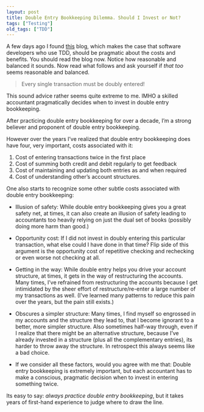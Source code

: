 ```yaml
---
layout: post
title: Double Entry Bookkeeping Dilemma. Should I Invest or Not?
tags: ["Testing"]
old_tags: ["TDD"]
---
```



A few days ago I found [this](http://blogs.agilefaqs.com/2011/11/01/unit-testing-dilemma-should-i-invest-or-not) blog, which makes the case that
software developers who use TDD, should be pragmatic about the costs and benefits. You should read the blog now. Notice how reasonable and
balanced it sounds. Now read what follows and ask yourself if *that too* seems reasonable and balanced.

> Every single transaction must be doubly entered!

This sound advice rather seems quite extreme to me. IMHO a skilled accountant pragmatically decides when to invest in double entry bookkeeping.

After practicing double entry bookkeeping for over a decade, I’m a strong believer and proponent of double entry bookkeeping.

However over the years I’ve realized that double entry bookkeeping does have four, very important, costs associated with it:

1.  Cost of entering transactions twice in the first place
2.  Cost of summing both credit and debit regularly to get feedback
3.  Cost of maintaining and updating both entries as and when required
4.  Cost of understanding other’s account structures.

One also starts to recognize some other subtle costs associated with double entry bookkeeping:

-   Illusion of safety: While double entry bookkeeping gives you a great safety net, at times, it can also create an illusion of safety leading to accountants too heavily relying on just the dual set of books (possibly doing more harm than good.)

<!-- -->

-   Opportunity cost: If I did not invest in doubly entering this particular transaction, what else could I have done in that time? Flip side of this argument is the opportunity cost of repetitive checking and rechecking or even worse not checking at all.

<!-- -->

-   Getting in the way: While double entry helps you drive your account structure, at times, it gets in the way of restructuring the accounts. Many times, I’ve refrained from restructuring the accounts because I get intimidated by the sheer effort of restructure/re-enter a large number of my transactions as well. (I’ve learned many patterns to reduce this pain over the years, but the pain still exists.)

<!-- -->

-   Obscures a simpler structure: Many times, I find myself so engrossed in my accounts and the structure they lead to, that I become ignorant to a better, more simpler structure. Also sometimes half-way through, even if I realize that there might be an alternative structure, because I’ve already invested in a structure (plus all the complementary entries), its harder to throw away the structure. In retrospect this always seems like a bad choice.

<!-- -->

-   If we consider all these factors, would you agree with me that:
    Double entry bookkeeping is extremely important, but each accountant has to make a conscious, pragmatic decision when to invest in entering something twice.

Its easy to say: *always practice double entry bookkeeping*, but it takes years of first-hand experience to judge where to draw the line.
